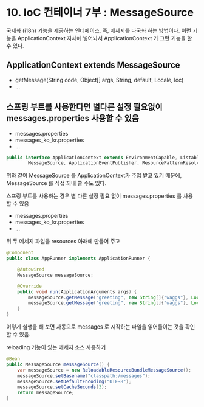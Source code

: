 # 10. IoC 컨테이너 7부 : MessageSource

국제화 (i18n) 기능을 제공하는 인터페이스. 즉, 메세지를 다국화 하는 방법이다. 이런 기능을 ApplicationContext 자체에 넣어놔서 ApplicationContext 가 그런 기능을 할 수 있다.

## ApplicationContext extends MessageSource
  * getMessage(String code, Object[] args, String, default, Locale, loc)
  * ...

## 스프링 부트를 사용한다면 별다른 설정 필요없이 messages.properties 사용할 수 있음
  * messages.properties
  * messages_ko_kr.properties
  * ...


```java
public interface ApplicationContext extends EnvironmentCapable, ListableBeanFactory, HierarchicalBeanFactory,
		MessageSource, ApplicationEventPublisher, ResourcePatternResolver {

```

위와 같이 MessageSource 를 ApplicationContext가 주입 받고 있기 때문에, MessageSource 를 직접 꺼내 쓸 수도 있다.

스프링 부트를 사용하는 경우 별 다른 설정 필요 없이 messages.properties 를 사용할 수 있음
  * messages.properties
  * messages_ko_kr.properties
  * ...

위 두 메세지 파일을 resources 아래에 만들어 주고 

```java
@Component
public class AppRunner implements ApplicationRunner {

    @Autowired
    MessageSource messageSource;

    @Override
    public void run(ApplicationArguments args) {
        messageSource.getMessage("greeting", new String[]{"waggs"}, Locale.KOREA);
        messageSource.getMessage("greeting", new String[]{"waggs"}, Locale.getDefault());
    }
}
```
이렇게 실행을 해 보면 자동으로 messages 로 시작하는 파일을 읽어들이는 것을 확인할 수 있음.

reloading 기능이 있는 메세지 소스 사용하기

```java
@Bean
public MessageSource messageSource() {
    var messageSource = new ReloadableResourceBundleMessageSource();
    messageSource.setBasename("classpath:/messages");
    messageSource.setDefaultEncoding("UTF-8");
    messageSource.setCacheSeconds(3);
    return messageSource;
}
```